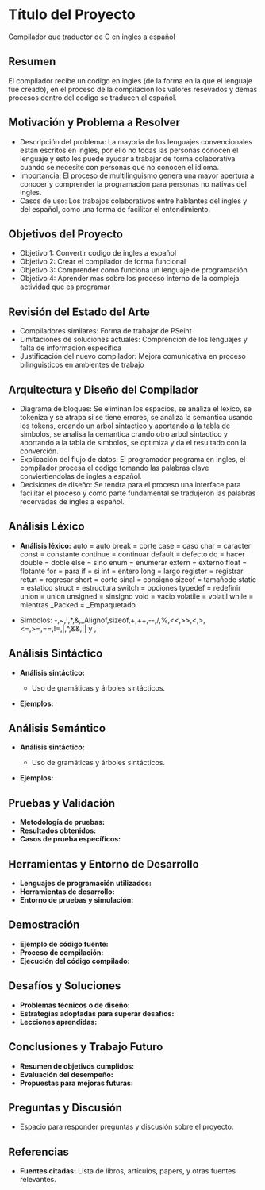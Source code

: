# Título del Proyecto
Compilador que traductor de C en ingles a español
## Resumen
El compilador recibe un codigo en ingles (de la forma en la que el lenguaje fue creado), en el proceso de la compilacion los valores resevados y demas procesos dentro del codigo se traducen al español.

## Motivación y Problema a Resolver
- Descripción del problema: La mayoria de los lenguajes convencionales estan escritos en ingles, por ello no todas las personas conocen el lenguaje y esto les puede ayudar a trabajar de forma colaborativa cuando se necesite con personas que no conocen el idioma.
- Importancia: El proceso de multilinguismo genera una mayor apertura a conocer y comprender la programacion para personas no nativas del ingles. 
- Casos de uso: Los trabajos colaborativos entre hablantes del ingles y del español, como una forma de facilitar el entendimiento.

## Objetivos del Proyecto
- Objetivo 1: Convertir codigo de ingles a español
- Objetivo 2: Crear el compilador de forma funcional
- Objetivo 3: Comprender como funciona un lenguaje de programación 
- Objetivo 4: Aprender mas sobre los proceso interno de la compleja actividad que es programar

## Revisión del Estado del Arte
- Compiladores similares: Forma de trabajar de PSeint
- Limitaciones de soluciones actuales: Comprencion de los lenguajes y falta de informacion especifica
- Justificación del nuevo compilador: Mejora comunicativa en proceso bilinguisticos en ambientes de trabajo

## Arquitectura y Diseño del Compilador
- Diagrama de bloques: Se eliminan los espacios, se analiza el lexico, se tokeniza y se atrapa si se tiene errores, se analiza la semantica usando los tokens, creando un arbol sintactico y aportando a la tabla de simbolos, se analisa la cemantica crando otro arbol sintactico y aportando a la tabla de simbolos, se optimiza y da el resultado con la converción.
- Explicación del flujo de datos: El programador programa en ingles, el compilador procesa el codigo tomando las palabras clave conviertiendolas de ingles a español.
- Decisiones de diseño: Se tendra para el proceso una interface para facilitar el proceso y como parte fundamental se tradujeron las palabras recervadas de ingles a español.

## Análisis Léxico
- **Análisis léxico:** 
auto = auto
break = corte
case = caso
char = caracter
const = constante
continue = continuar
default = defecto
do = hacer
double = doble
else = sino
enum = enumerar
extern = externo
float = flotante
for = para
if = si
int = entero
long = largo
register = registrar
retun = regresar
short = corto
sinal = consigno
sizeof = tamañode
static = estatico
struct = estructura
switch = opciones
typedef = redefinir
union = union
unsigned = sinsigno
void = vacio
volatile = volatil
while = mientras
_Packed = _Empaquetado

- Simbolos: -,~,!,*,&,_Alignof,sizeof,+,++,--,/,%,<<,>>,<,>,<=,>=,==,!=,|,^,&&,|| y ,

## Análisis Sintáctico

- **Análisis sintáctico:** 
  - Uso de gramáticas y árboles sintácticos.

- **Ejemplos:**

## Análisis Semántico

- **Análisis sintáctico:** 
  - Uso de gramáticas y árboles sintácticos.

- **Ejemplos:**

## Pruebas y Validación

- **Metodología de pruebas:**
- **Resultados obtenidos:**
- **Casos de prueba específicos:**

## Herramientas y Entorno de Desarrollo
- **Lenguajes de programación utilizados:**
- **Herramientas de desarrollo:**
- **Entorno de pruebas y simulación:**

## Demostración
- **Ejemplo de código fuente:**
- **Proceso de compilación:**
- **Ejecución del código compilado:**

## Desafíos y Soluciones
- **Problemas técnicos o de diseño:**
- **Estrategias adoptadas para superar desafíos:**
- **Lecciones aprendidas:**

## Conclusiones y Trabajo Futuro
- **Resumen de objetivos cumplidos:**
- **Evaluación del desempeño:**
- **Propuestas para mejoras futuras:**

## Preguntas y Discusión
- Espacio para responder preguntas y discusión sobre el proyecto.

## Referencias
- **Fuentes citadas:** Lista de libros, artículos, papers, y otras fuentes relevantes.